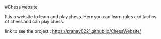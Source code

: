 #Chess website 

It is a website to learn and play chess.
Here you can learn rules and tactics of chess and can play chess.

link to see the project : https://pranav0221.github.io/ChessWebsite/
